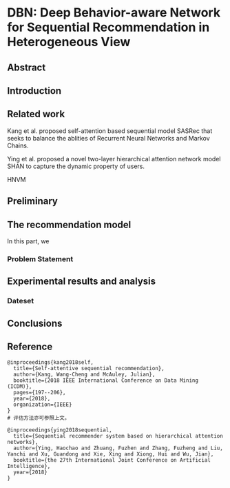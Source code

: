 # DBN: Deep Behavior-aware Network for Sequential Recommendation in Heterogeneous View

## Abstract



## Introduction



## Related work

Kang et al. proposed self-attention based sequential model SASRec that seeks to balance the ablities of  Recurrent Neural Networks and Markov Chains.

Ying et al. proposed a novel two-layer hierarchical attention network model SHAN to capture the dynamic  property of users.

HNVM 



## Preliminary



## The recommendation model

In this part, we 

### Problem Statement





## Experimental results and analysis

### Dateset



## Conclusions



## Reference

```
@inproceedings{kang2018self,
  title={Self-attentive sequential recommendation},
  author={Kang, Wang-Cheng and McAuley, Julian},
  booktitle={2018 IEEE International Conference on Data Mining (ICDM)},
  pages={197--206},
  year={2018},
  organization={IEEE}
}
# 评估方法亦可参照上文。
```

```
@inproceedings{ying2018sequential,
  title={Sequential recommender system based on hierarchical attention networks},
  author={Ying, Haochao and Zhuang, Fuzhen and Zhang, Fuzheng and Liu, Yanchi and Xu, Guandong and Xie, Xing and Xiong, Hui and Wu, Jian},
  booktitle={the 27th International Joint Conference on Artificial Intelligence},
  year={2018}
}
```



